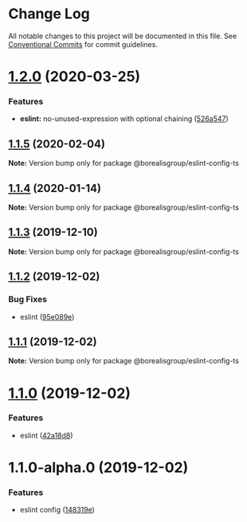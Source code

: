 # Change Log

All notable changes to this project will be documented in this file.
See [Conventional Commits](https://conventionalcommits.org) for commit guidelines.

# [1.2.0](https://github.com/borealisgroup/borealis/tree/master/packages/@borealisgroup/eslint-config-ts/compare/@borealisgroup/eslint-config-ts@1.1.5...@borealisgroup/eslint-config-ts@1.2.0) (2020-03-25)


### Features

* **eslint:** no-unused-expression with optional chaining ([526a547](https://github.com/borealisgroup/borealis/tree/master/packages/@borealisgroup/eslint-config-ts/commit/526a5476c5a58c4477d460cc2871661d91704ce1))






## [1.1.5](https://github.com/borealisgroup/borealis/tree/master/packages/@borealisgroup/eslint-config-ts/compare/@borealisgroup/eslint-config-ts@1.1.4...@borealisgroup/eslint-config-ts@1.1.5) (2020-02-04)

**Note:** Version bump only for package @borealisgroup/eslint-config-ts





## [1.1.4](https://github.com/borealisgroup/borealis/tree/master/packages/@borealisgroup/eslint-config-ts/compare/@borealisgroup/eslint-config-ts@1.1.3...@borealisgroup/eslint-config-ts@1.1.4) (2020-01-14)

**Note:** Version bump only for package @borealisgroup/eslint-config-ts






## [1.1.3](https://github.com/borealisgroup/borealis/tree/master/packages/@borealisgroup/eslint-config-ts/compare/@borealisgroup/eslint-config-ts@1.1.2...@borealisgroup/eslint-config-ts@1.1.3) (2019-12-10)

**Note:** Version bump only for package @borealisgroup/eslint-config-ts





## [1.1.2](https://github.com/borealisgroup/borealis/tree/master/packages/@borealisgroup/eslint-config-ts/compare/@borealisgroup/eslint-config-ts@1.1.1...@borealisgroup/eslint-config-ts@1.1.2) (2019-12-02)


### Bug Fixes

* eslint ([95e089e](https://github.com/borealisgroup/borealis/tree/master/packages/@borealisgroup/eslint-config-ts/commit/95e089e0dbe4057cf01302238fd2807ec9029d5a))





## [1.1.1](https://github.com/borealisgroup/borealis/tree/master/packages/@borealisgroup/eslint-config-ts/compare/@borealisgroup/eslint-config-ts@1.1.0...@borealisgroup/eslint-config-ts@1.1.1) (2019-12-02)

**Note:** Version bump only for package @borealisgroup/eslint-config-ts





# [1.1.0](https://github.com/borealisgroup/borealis/tree/master/packages/@borealisgroup/eslint-config-ts/compare/@borealisgroup/eslint-config-ts@1.1.0-alpha.0...@borealisgroup/eslint-config-ts@1.1.0) (2019-12-02)


### Features

* eslint ([42a18d8](https://github.com/borealisgroup/borealis/tree/master/packages/@borealisgroup/eslint-config-ts/commit/42a18d8956051605d5fde414d0fa1533e264798d))





# 1.1.0-alpha.0 (2019-12-02)


### Features

* eslint config ([148319e](https://github.com/borealisgroup/borealis/tree/master/packages/@borealisgroup/eslint-config-ts/commit/148319eaaab62bb354334074203bda0d3ec69827))
